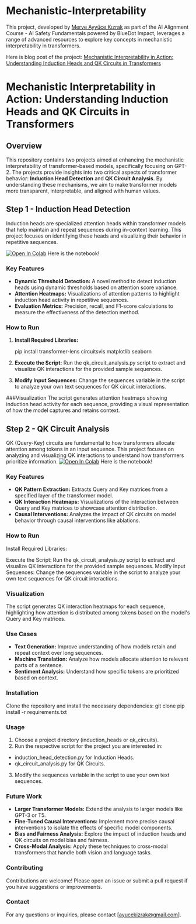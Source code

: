 # Mechanistic-Interpretability
This project, developed by [Merve Ayyüce Kızrak](https://www.linkedin.com/in/merve-ayyuce-kizrak/) as part of the AI Alignment Course - AI Safety Fundamentals powered by BlueDot Impact, leverages a range of advanced resources to explore key concepts in mechanistic interpretability in transformers.

Here is blog post of the project: [Mechanistic Interpretability in Action: Understanding Induction Heads and QK Circuits in Transformers](https://medium.com/)

# Mechanistic Interpretability in Action: Understanding Induction Heads and QK Circuits in Transformers

## Overview
This repository contains two projects aimed at enhancing the mechanistic interpretability of transformer-based models, specifically focusing on GPT-2. The projects provide insights into two critical aspects of transformer behavior: **Induction Head Detection** and **QK Circuit Analysis**. By understanding these mechanisms, we aim to make transformer models more transparent, interpretable, and aligned with human values.

## Step 1 - Induction Head Detection
Induction heads are specialized attention heads within transformer models that help maintain and repeat sequences during in-context learning. This project focuses on identifying these heads and visualizing their behavior in repetitive sequences.

[![Open In Colab](https://colab.research.google.com/assets/colab-badge.svg)](https://colab.research.google.com/) Here is the notebook!

### Key Features
- **Dynamic Threshold Detection:** A novel method to detect induction heads using dynamic thresholds based on attention score variance.
- **Attention Heatmaps:** Visualizations of attention patterns to highlight induction head activity in repetitive sequences.
- **Evaluation Metrics:** Precision, recall, and F1-score calculations to measure the effectiveness of the detection method.

### How to Run
1. **Install Required Libraries:**

   pip install transformer-lens circuitsvis matplotlib seaborn

2. **Execute the Script:**
Run the qk_circuit_analysis.py script to extract and visualize QK interactions for the provided sample sequences.

3. **Modify Input Sequences:**
Change the sequences variable in the script to analyze your own text sequences for QK circuit interactions.

###Visualization
The script generates attention heatmaps showing induction head activity for each sequence, providing a visual representation of how the model captures and retains context.

## Step 2 -  QK Circuit Analysis
QK (Query-Key) circuits are fundamental to how transformers allocate attention among tokens in an input sequence. This project focuses on analyzing and visualizing QK interactions to understand how transformers prioritize information.
[![Open In Colab](https://colab.research.google.com/assets/colab-badge.svg)](https://colab.research.google.com/) Here is the notebook!

### Key Features
- **QK Pattern Extraction:** Extracts Query and Key matrices from a specified layer of the transformer model.
- **QK Interaction Heatmaps:** Visualizations of the interaction between Query and Key matrices to showcase attention distribution.
- **Causal Interventions:** Analyzes the impact of QK circuits on model behavior through causal interventions like ablations.

### How to Run
Install Required Libraries:

Execute the Script: Run the qk_circuit_analysis.py script to extract and visualize QK interactions for the provided sample sequences.
Modify Input Sequences: Change the sequences variable in the script to analyze your own text sequences for QK circuit interactions.

### Visualization
The script generates QK interaction heatmaps for each sequence, highlighting how attention is distributed among tokens based on the model's Query and Key matrices.

### Use Cases
- **Text Generation:** Improve understanding of how models retain and repeat context over long sequences.
- **Machine Translation:** Analyze how models allocate attention to relevant parts of a sentence.
- **Sentiment Analysis:** Understand how specific tokens are prioritized based on context.

### Installation
Clone the repository and install the necessary dependencies:
git clone <repository-link>
pip install -r requirements.txt

### Usage
1. Choose a project directory (induction_heads or qk_circuits).
2. Run the respective script for the project you are interested in:
- induction_head_detection.py for Induction Heads.
- qk_circuit_analysis.py for QK Circuits.
3. Modify the sequences variable in the script to use your own text sequences.

### Future Work
- **Larger Transformer Models:** Extend the analysis to larger models like GPT-3 or T5.
- **Fine-Tuned Causal Interventions:** Implement more precise causal interventions to isolate the effects of specific model components.
- **Bias and Fairness Analysis:** Explore the impact of induction heads and QK circuits on model bias and fairness.
- **Cross-Modal Analysis:** Apply these techniques to cross-modal transformers that handle both vision and language tasks.

###  Contributing
Contributions are welcome! Please open an issue or submit a pull request if you have suggestions or improvements.

###  Contact
For any questions or inquiries, please contact [ayucekizrak@gmail.com].
